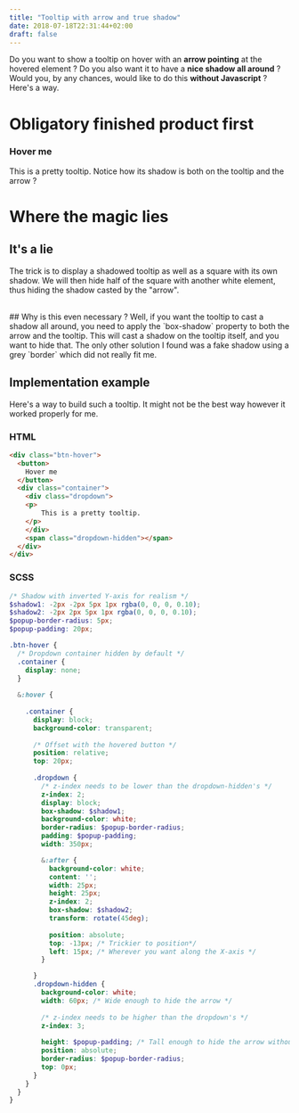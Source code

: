 ```yaml
---
title: "Tooltip with arrow and true shadow"
date: 2018-07-18T22:31:44+02:00
draft: false
---
```

<link rel="stylesheet" href="/css/css_tooltip.css">

Do you want to show a tooltip on hover with an **arrow pointing** at the hovered element ? Do you also want it to have a **nice shadow all around** ? Would you, by any chances, would like to do this **without Javascript** ? Here's a way.


# Obligatory finished product first

<div class="oja-show-container">
    <div class="oja-btn-hover">
    <h3>
    Hover me
    </h3>
    <div class="oja-container">
        <div class="oja-dropdown">
        <p>
            This is a pretty tooltip. Notice how its shadow is both on the tooltip and the arrow ?
        </p>
        </div>
        <span class="oja-dropdown-hidden"></span>
    </div>
    </div>
</div>

# Where the magic lies
## It's a lie
The trick is to display a shadowed tooltip as well as a square with its own shadow. We will then hide half of the square with another white element, thus hiding the shadow casted by the "arrow".


<div class="oja-ex-container">
  <div class="oja-ex-tooltip">
  </div>
  <span class="oja-ex-hidden"></span>
</div>


<br>
## Why is this even necessary ?
Well, if you want the tooltip to cast a shadow all around, you need to apply the `box-shadow` property to both the arrow and the tooltip. This will cast a shadow on the tooltip itself, and you want to hide that. 
The only other solution I found was a fake shadow using a grey `border` which did not really fit me.

## Implementation example

Here's a way to build such a tooltip. It might not be the best way however it worked properly for me.

### HTML

```html
<div class="btn-hover">
  <button>
    Hover me
  </button>
  <div class="container">
    <div class="dropdown">
    <p>
        This is a pretty tooltip.
    </p>
    </div>
    <span class="dropdown-hidden"></span>
  </div>
</div>
```

### SCSS
```scss
/* Shadow with inverted Y-axis for realism */
$shadow1: -2px -2px 5px 1px rgba(0, 0, 0, 0.10);
$shadow2: -2px 2px 5px 1px rgba(0, 0, 0, 0.10);
$popup-border-radius: 5px;
$popup-padding: 20px;

.btn-hover {
  /* Dropdown container hidden by default */
  .container {
    display: none;
  }
   
  &:hover {
    
    .container {
      display: block;
      background-color: transparent;
      
      /* Offset with the hovered button */
      position: relative;
      top: 20px;
      
      .dropdown {
        /* z-index needs to be lower than the dropdown-hidden's */
        z-index: 2;
        display: block;
        box-shadow: $shadow1;
        background-color: white;
        border-radius: $popup-border-radius;
        padding: $popup-padding;
        width: 350px;

        &:after {
          background-color: white;
          content: '';
          width: 25px;
          height: 25px;
          z-index: 2;
          box-shadow: $shadow2;
          transform: rotate(45deg);
          
          position: absolute;
          top: -13px; /* Trickier to position*/
          left: 15px; /* Wherever you want along the X-axis */
        }

      }
      .dropdown-hidden {
        background-color: white;
        width: 60px; /* Wide enough to hide the arrow */
        
        /* z-index needs to be higher than the dropdown's */
        z-index: 3;
        
        height: $popup-padding; /* Tall enough to hide the arrow without hiding any other content */
        position: absolute;
        border-radius: $popup-border-radius;
        top: 0px;
      }
    }
  }
}
```





 
